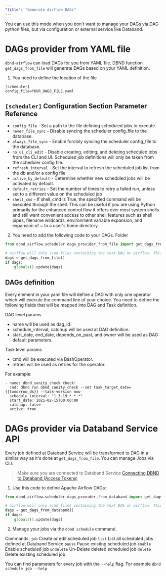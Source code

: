 ```yaml
---
"title": "Generate Airflow DAGs"
---
```

You can use this mode when you don't want to manage your DAGs via DAG python files, but via configuration or external service like Databand.

# DAGs provider from YAML file
`dbnd-airflow` can load DAGs for you from YAML file.  DBND function `get_dags_from_file` will generate DAGs based on your YAML definition.

1. You need to define the location of the file
```
[scheduler]
config_file=YOUR_DAGS_FILE.yaml
```

## `[scheduler]` Configuration Section Parameter Reference
- `config_file` - Set a path to the file defining scheduled jobs to execute.
- `never_file_sync` - Disable syncing the scheduler config_file to the database.
- `always_file_sync` - Enable forcibly syncing the scheduler config_file to the database.
- `no_ui_cli_edit` - Disable creating, editing, and deleting scheduled jobs from the CLI and UI. Scheduled job definitions will only be taken from the scheduler config file.
- `refresh_interval` - Set the interval to refresh the scheduled job list from the db and/or a config file
- `active_by_default` - Determine whether new scheduled jobs will be activated by default.
- `default_retries` - Set the number of times to retry a failed run, unless set to a different value on the scheduled job
- `shell_cmd` - If shell_cmd is True, the specified command will be executed through the shell. This can be useful if you are using Python primarily for the enhanced control flow it offers over most system shells and still want convenient access to other shell features such as shell pipes, filename wildcards, environment variable expansion, and expansion of ~ to a user's home directory.

2. You need to add the following code to your DAGs. Folder

<!-- noqa -->
```python
from dbnd_airflow.scheduler.dags_provider_from_file import get_dags_from_file

# airflow will only scan files containing the text DAG or airflow. This comment performs this function
dags = get_dags_from_file()
if dags:
    globals().update(dags)
```

## DAGs definition
Every element in your yaml file will define a DAG with only one operator which will execute the command line of your choice. You need to define the following fields that will be mapped into DAG and Task definition.

DAG level params
- name will be used as dag_id.
- schedule_interval, catchup will be used at DAG definition.
- start_date, end_date, depends_on_past, and owner will be used as DAG default parameters.

Task level params
- cmd will be executed via BashOperator.
- retries will be used as retries for the operator.

For example:
```
- name: dbnd_sanity_check check!
  cmd: dbnd run dbnd_sanity_check --set task_target_date={{tomorrow_ds}} --task-version now
  schedule_interval: "1 3-19 * * *"
  start_date: 2021-02-15T00:00:00
  catchup: false
  active: true
```

# DAGs provider via Databand Service API

Every job defined at Databand Service will be transformed to DAG in a similar way as it's done at `get_dags_from_file`.  You can manage Jobs via CLI.


> Make sure you are connected to Databand Service [Connecting DBND to Databand (Access Tokens)](doc:access-token)

1.  Use this code to define Apache Airflow DAGs:

<!-- noqa -->
```python
from dbnd_airflow.scheduler.dags_provider_from_databand import get_dags_from_databand

# airflow will only scan files containing the text DAG or airflow. This comment performs this function
dags = get_dags_from_databand()
if dags:
    globals().update(dags)
```

2. Manage your jobs via the `dbnd schedule` command.

Commands:
  `job`       Create or edit scheduled job
  `list`      List all scheduled jobs defined at Databand Service
 `pause`    Pause existing scheduled job
 `enable`    Enable scheduled job
 `undelete`  Un-Delete deleted scheduled job
 `delete`    Delete existing scheduled job

You can find parameters for every job with the `--help` flag. For example `dbnd schedule job --help`
